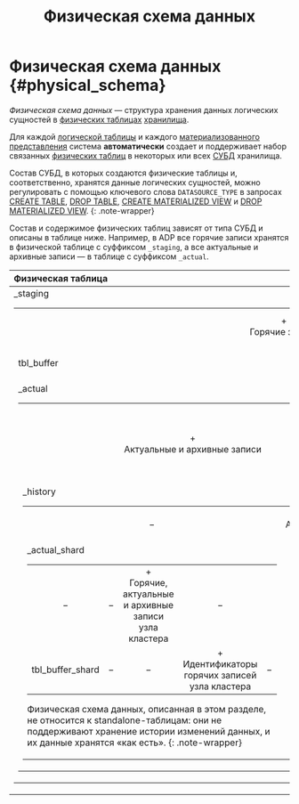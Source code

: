 ﻿---
layout: default
title: Физическая схема данных
nav_order: 10
parent: Основные понятия
grand_parent: Обзор понятий, компонентов и связей
has_children: false
has_toc: false
---

# Физическая схема данных {#physical_schema}

_Физическая схема данных_ — структура хранения данных логических сущностей в 
[физических таблицах](../physical_table/physical_table.md) [хранилища](../data_storage/data_storage.md).

Для каждой [логической таблицы](../logical_table/logical_table.md) и каждого 
[материализованного представления](../materialized_view/materialized_view.md) система 
**автоматически** создает и поддерживает набор связанных [физических таблиц](../physical_table/physical_table.md) 
в некоторых или всех [СУБД](../../../introduction/supported_DBMS/supported_DBMS.md) хранилища. 

Состав СУБД, в которых создаются физические таблицы и, соответственно, хранятся данные логических сущностей, 
можно регулировать с помощью ключевого слова `DATASOURCE_TYPE` в запросах 
[CREATE TABLE](../../../reference/sql_plus_requests/CREATE_TABLE/CREATE_TABLE.md),
[DROP TABLE](../../../reference/sql_plus_requests/DROP_TABLE/DROP_TABLE.md),
[CREATE MATERIALIZED VIEW](../../../reference/sql_plus_requests/CREATE_MATERIALIZED_VIEW/CREATE_MATERIALIZED_VIEW.md) и 
[DROP MATERIALIZED VIEW](../../../reference/sql_plus_requests/DROP_MATERIALIZED_VIEW/DROP_MATERIALIZED_VIEW.md).
{: .note-wrapper}

Состав и содержимое физических таблиц зависят от типа СУБД и описаны в таблице ниже. Например, в ADP все горячие 
записи хранятся в физической таблице с суффиксом `_staging`, а все актуальные 
и архивные записи — в таблице с суффиксом `_actual`.

| Физическая таблица | ADB | ADG | ADQM | ADP
|:-|:-:|:-:|:-:|:-:
| <table>_staging | +<br>Горячие записи | +<br>Горячие записи | − | +<br>Горячие записи
| tbl_buffer | − | − | +<br>Идентификаторы горячих записей | −
| <table>_actual | +<br>Актуальные и архивные записи | +<br>Актуальные записи | +<br>Горячие, актуальные и архивные записи **всех** узлов кластера | +<br>Актуальные и архивные записи
| <table>_history | − | +<br>Архивные записи | − | −
| <table>_actual_shard | − | − | +<br>Горячие, актуальные и архивные записи узла кластера | −
| tbl_buffer_shard | − | − | +<br>Идентификаторы горячих записей узла кластера | −

Физическая схема данных, описанная в этом разделе, не относится к standalone-таблицам: они не поддерживают хранение
истории изменений данных, и их данные хранятся «как есть».
{: .note-wrapper}